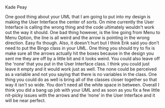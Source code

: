 Kade Peay

One good thing about your UML that I am going to put into my design is making the 
User Interface the center of sorts. On mine currently the User Interface is calling the 
wrong thing and the code ultimately wouldn't work out the way it should. One bad thing
however, is the line going from Menu to Menu Option, the line is all weird and the 
arrow is pointing in the wrong direction. Easy fix though. Also, it doesn't hurt but I 
think Erik said you don't need to put the Bingo class in your UML. One thing you should 
try to fix is make sure all the arrows actually hit the boxes because in the design you 
sent me they are off by a little bit and it looks weird. You could also leave off the 
‘none’ that you put in the User Interface class. I think you could just leave it empty 
and it would work just as well. The none could be perceived as a variable and not you 
saying that there is no variables in the class. One thing you could do as well is bring 
all of the classes closer together so that way it isn't so wide. You don't need all the 
white space in between. Overall I think you did a bang up job with your UML and as soon 
as you fix a few little nit-picky issues with the arrows and the ‘none’ in the 
User Interface and it will be near perfect. 
